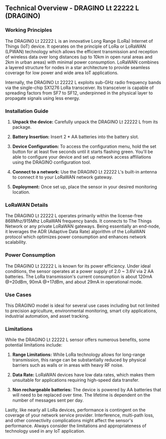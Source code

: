 ## Technical Overview - DRAGINO Lt 22222 L (DRAGINO)

### Working Principles

The DRAGINO Lt 22222 L is an innovative Long Range (LoRa) Internet of Things (IoT) device. It operates on the principle of LoRa or LoRaWAN (LPWAN) technology which allows the efficient transmission and reception of wireless data over long distances (up to 10km in open rural areas and 2km in urban areas) with minimal power consumption. LoRaWAN combines a layered structure for nodes in a star architecture to provide seamless coverage for low power and wide area IoT applications.

Internally, the DRAGINO Lt 22222 L exploits sub-GHz radio frequency bands via the single-chip SX1276 LoRa transceiver. Its transceiver is capable of spreading factors from SF7 to SF12, underpinned in the physical layer to propagate signals using less energy.

### Installation Guide

1. **Unpack the device:** Carefully unpack the DRAGINO Lt 22222 L from its package.

2. **Battery Insertion:** Insert 2 * AA batteries into the battery slot.

3. **Device Configuration:** To access the configuration menu, hold the set button for at least five seconds until it starts flashing green. You'll be able to configure your device and set up network access affiliations using the DRAGINO configuration tool.

4. **Connect to a network:** Use the DRAGINO Lt 22222 L's built-in antenna to connect it to your LoRaWAN network gateway.

5. **Deployment:** Once set up, place the sensor in your desired monitoring location.

### LoRaWAN Details

The DRAGINO Lt 22222 L operates primarily within the license-free 868Mhz/915Mhz LoRaWAN frequency bands. It connects to The Things Network or any private LoRaWAN gateways. Being essentially an end-node, it leverages the ADR (Adaptive Data Rate) algorithm of the LoRaWAN protocol which optimizes power consumption and enhances network scalability.

### Power Consumption

The DRAGINO Lt 22222 L is known for its power efficiency. Under ideal conditions, the sensor operates at a power supply of 2.0 ~ 3.6V via 2 AA batteries. The LoRa transmission's current consumption is about 120mA @+20dBm, 90mA @+17dBm, and about 29mA in operational mode.

### Use Cases

This DRAGINO model is ideal for several use cases including but not limited to precision agriculture, environmental monitoring, smart city applications, industrial automation, and asset tracking.

### Limitations

While the DRAGINO Lt 22222 L sensor offers numerous benefits, some potential limitations include:

1. **Range Limitations:** While LoRa technology allows for long-range transmission, this range can be substantially reduced by physical barriers such as walls or in areas with heavy RF noise.

2. **Data Rate:** LoRaWAN devices have low data rates, which makes them unsuitable for applications requiring high-speed data transfer. 

3. **Non rechargeable batteries:** The device is powered by AA batteries that will need to be replaced over time. The lifetime is dependent on the number of messages sent per day.

Lastly, like nearly all LoRa devices, performance is contingent on the coverage of your network service provider. Interference, multi-path loss, and other connectivity complications might affect the sensor's performance. Always consider the limitations and appropriateness of technology used in any IoT application.

